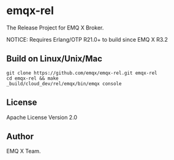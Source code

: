 emqx-rel
========

The Release Project for EMQ X Broker.

NOTICE: Requires Erlang/OTP R21.0+ to build since EMQ X R3.2

Build on Linux/Unix/Mac
-----------------------

```
git clone https://github.com/emqx/emqx-rel.git emqx-rel
cd emqx-rel && make
_build/cloud_dev/rel/emqx/bin/emqx console
```

License
-------

Apache License Version 2.0

Author
------

EMQ X Team.
